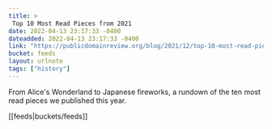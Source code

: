 ```yaml
---
title: > 
 Top 10 Most Read Pieces from 2021
date: 2022-04-13 23:17:33 -0400
dateadded: 2022-04-13 23:17:33 -0400
link: "https://publicdomainreview.org/blog/2021/12/top-10-most-read-pieces-from-2021"
bucket: feeds
layout: urlnote
tags: ["history"]
--- 
```

From Alice's Wonderland to Japanese fireworks, a rundown of the ten most read pieces we published this year.
 <!-- end excerpt --> 
<div class='bucket'>[[feeds|buckets/feeds]]</div> 
